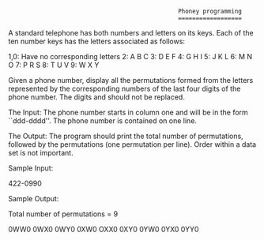                                                     Phoney programming
                                                    ==================
                                                    
A standard telephone has both numbers and letters on its keys. Each of the ten number keys has the letters associated as follows:

1,0: Have no corresponding letters
2:   A B C
3:   D E F
4:   G H I
5:   J K L
6:   M N O
7:   P R S
8:   T U V
9:   W X Y

Given a phone number, display all the permutations formed from the letters represented by the corresponding numbers of the last four digits of the phone number. The digits and should not be replaced.

The Input: The phone number starts in column one and will be in the form ``ddd-dddd''. The phone number is contained on one line.

The Output: The program should print the total number of permutations, followed by the permutations (one permutation per line). Order within a data set is not important.

Sample Input:

422-0990

Sample Output:

Total number of permutations = 9

0WW0
0WX0
0WY0
0XW0
OXX0
0XY0
0YW0
0YX0
0YY0


